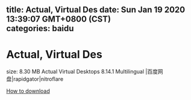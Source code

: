 
title: Actual, Virtual Des
date: Sun Jan 19 2020 13:39:07 GMT+0800 (CST)    
categories: baidu
---

# Actual, Virtual Des
size: 8.30 MB
 Actual Virtual Desktops 8.14.1 Multilingual |百度网盘|rapidgator|nitroflare
 

[How to download](https://bpcam.bemobtrk.com/go/2ceec3aa-1ca2-46d6-b9ff-aaa5c184517c?jno=3022)